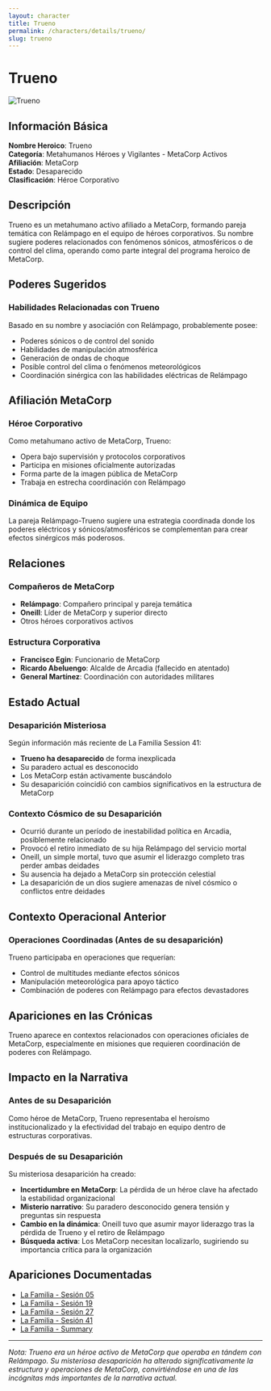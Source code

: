 ```yaml
---
layout: character
title: Trueno
permalink: /characters/details/trueno/
slug: trueno
---
```


# Trueno

<div class="character-photo">
  <img src="{{ site.baseurl }}/assets/img/characters/Trueno.png" alt="Trueno" />
</div>

## Información Básica

**Nombre Heroico**: Trueno  
**Categoría**: Metahumanos Héroes y Vigilantes - MetaCorp Activos  
**Afiliación**: MetaCorp  
**Estado**: Desaparecido  
**Clasificación**: Héroe Corporativo

## Descripción

Trueno es un metahumano activo afiliado a MetaCorp, formando pareja temática con Relámpago en el equipo de héroes corporativos. Su nombre sugiere poderes relacionados con fenómenos sónicos, atmosféricos o de control del clima, operando como parte integral del programa heroico de MetaCorp.

## Poderes Sugeridos

### Habilidades Relacionadas con Trueno
Basado en su nombre y asociación con Relámpago, probablemente posee:
- Poderes sónicos o de control del sonido
- Habilidades de manipulación atmosférica
- Generación de ondas de choque
- Posible control del clima o fenómenos meteorológicos
- Coordinación sinérgica con las habilidades eléctricas de Relámpago

## Afiliación MetaCorp

### Héroe Corporativo
Como metahumano activo de MetaCorp, Trueno:
- Opera bajo supervisión y protocolos corporativos
- Participa en misiones oficialmente autorizadas
- Forma parte de la imagen pública de MetaCorp
- Trabaja en estrecha coordinación con Relámpago

### Dinámica de Equipo
La pareja Relámpago-Trueno sugiere una estrategia coordinada donde los poderes eléctricos y sónicos/atmosféricos se complementan para crear efectos sinérgicos más poderosos.

## Relaciones

### Compañeros de MetaCorp
- **Relámpago**: Compañero principal y pareja temática
- **Oneill**: Líder de MetaCorp y superior directo
- Otros héroes corporativos activos

### Estructura Corporativa
- **Francisco Egin**: Funcionario de MetaCorp
- **Ricardo Abeluengo**: Alcalde de Arcadia (fallecido en atentado)
- **General Martínez**: Coordinación con autoridades militares

## Estado Actual

### Desaparición Misteriosa
Según información más reciente de La Familia Session 41:
- **Trueno ha desaparecido** de forma inexplicada
- Su paradero actual es desconocido
- Los MetaCorp están activamente buscándolo
- Su desaparición coincidió con cambios significativos en la estructura de MetaCorp

### Contexto Cósmico de su Desaparición
- Ocurrió durante un período de inestabilidad política en Arcadia, posiblemente relacionado
- Provocó el retiro inmediato de su hija Relámpago del servicio mortal
- Oneill, un simple mortal, tuvo que asumir el liderazgo completo tras perder ambas deidades
- Su ausencia ha dejado a MetaCorp sin protección celestial
- La desaparición de un dios sugiere amenazas de nivel cósmico o conflictos entre deidades

## Contexto Operacional Anterior

### Operaciones Coordinadas (Antes de su desaparición)
Trueno participaba en operaciones que requerían:
- Control de multitudes mediante efectos sónicos
- Manipulación meteorológica para apoyo táctico
- Combinación de poderes con Relámpago para efectos devastadores

## Apariciones en las Crónicas

Trueno aparece en contextos relacionados con operaciones oficiales de MetaCorp, especialmente en misiones que requieren coordinación de poderes con Relámpago.

## Impacto en la Narrativa

### Antes de su Desaparición
Como héroe de MetaCorp, Trueno representaba el heroísmo institucionalizado y la efectividad del trabajo en equipo dentro de estructuras corporativas.

### Después de su Desaparición
Su misteriosa desaparición ha creado:
- **Incertidumbre en MetaCorp**: La pérdida de un héroe clave ha afectado la estabilidad organizacional
- **Misterio narrativo**: Su paradero desconocido genera tensión y preguntas sin respuesta
- **Cambio en la dinámica**: Oneill tuvo que asumir mayor liderazgo tras la pérdida de Trueno y el retiro de Relámpago
- **Búsqueda activa**: Los MetaCorp necesitan localizarlo, sugiriendo su importancia crítica para la organización

## Apariciones Documentadas
- [La Familia - Sesión 05](../../campaigns/la-familia/session-05.md)
- [La Familia - Sesión 19](../../campaigns/la-familia/session-19.md)
- [La Familia - Sesión 27](../../campaigns/la-familia/session-27.md)
- [La Familia - Sesión 41](../../campaigns/la-familia/session-41.md)
- [La Familia - Summary](../../campaigns/la-familia/summary/summary.md)

---

*Nota: Trueno era un héroe activo de MetaCorp que operaba en tándem con Relámpago. Su misteriosa desaparición ha alterado significativamente la estructura y operaciones de MetaCorp, convirtiéndose en una de las incógnitas más importantes de la narrativa actual.*